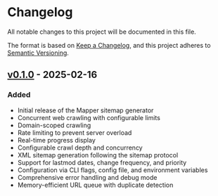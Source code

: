 # Changelog

All notable changes to this project will be documented in this file.

The format is based on [Keep a Changelog](https://keepachangelog.com/en/1.0.0/),
and this project adheres to [Semantic Versioning](https://semver.org/spec/v2.0.0.html).

## [v0.1.0] - 2025-02-16

### Added
- Initial release of the Mapper sitemap generator
- Concurrent web crawling with configurable limits
- Domain-scoped crawling
- Rate limiting to prevent server overload
- Real-time progress display
- Configurable crawl depth and concurrency
- XML sitemap generation following the sitemap protocol
- Support for lastmod dates, change frequency, and priority
- Configuration via CLI flags, config file, and environment variables
- Comprehensive error handling and debug mode
- Memory-efficient URL queue with duplicate detection

[v0.1.0]: https://github.com/ncecere/mapper/releases/tag/v0.1.0

